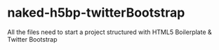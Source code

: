 naked-h5bp-twitterBootstrap
===========================

All the files need to start a project structured with HTML5 Boilerplate &amp; Twitter Bootstrap